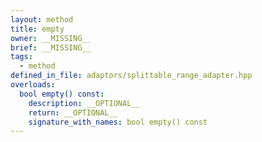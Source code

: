 ```yaml
---
layout: method
title: empty
owner: __MISSING__
brief: __MISSING__
tags:
  - method
defined_in_file: adaptors/splittable_range_adapter.hpp
overloads:
  bool empty() const:
    description: __OPTIONAL__
    return: __OPTIONAL__
    signature_with_names: bool empty() const
---
```

